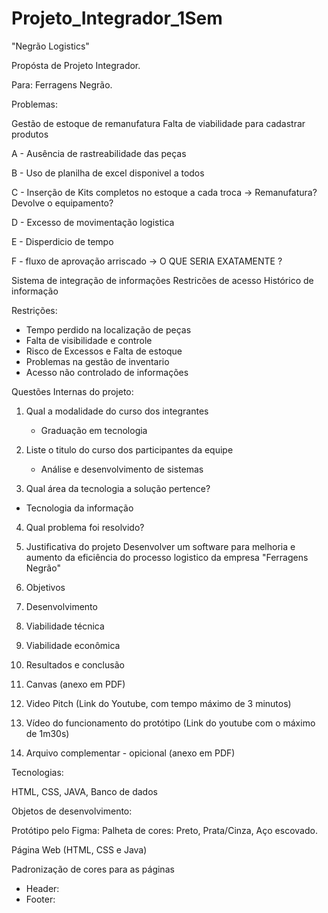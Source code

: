 # Projeto_Integrador_1Sem
"Negrão Logistics"

Propósta de Projeto Integrador.

Para: Ferragens Negrão.

Problemas:

Gestão de estoque de remanufatura
Falta de viabilidade para cadastrar produtos

A - Ausência de rastreabilidade das peças

B - Uso de planilha de excel disponivel a todos

C - Inserção de Kits completos no estoque a cada troca  -> Remanufatura? Devolve o equipamento?

D - Excesso de movimentação logistica

E - Disperdicio de tempo

F - fluxo de aprovação arriscado -> O QUE SERIA EXATAMENTE ?


Sistema de integração de informações 
Restricões de acesso
Histórico de informação

Restrições:
- Tempo perdido na localização de peças
- Falta de visibilidade e controle
- Risco de Excessos e Falta de estoque
- Problemas na gestão de inventario
- Acesso não controlado de informações
  

Questões Internas do projeto:

1) Qual a modalidade do curso dos integrantes
   - Graduação em tecnologia

2) Liste o titulo do curso dos participantes da equipe
   - Análise e desenvolvimento de sistemas

3) Qual área da tecnologia a solução pertence?
  - Tecnologia da informação

4) Qual problema foi resolvido?
5) Justificativa do projeto
   Desenvolver um software para melhoria e aumento da eficiência do processo logistico da empresa "Ferragens Negrão"
   
7) Objetivos
8) Desenvolvimento
9) Viabilidade técnica
10) Viabilidade econômica
11) Resultados e conclusão
12) Canvas (anexo em PDF)
13) Video Pitch (Link do Youtube, com tempo máximo de 3 minutos)
14) Vídeo do funcionamento do protótipo (Link do youtube com o máximo de 1m30s)
15) Arquivo complementar - opicional (anexo em PDF)



Tecnologias:

HTML, CSS, JAVA, Banco de dados

Objetos de desenvolvimento:

Protótipo pelo Figma:
 Palheta de cores: Preto, Prata/Cinza, Aço escovado.
 

Página Web (HTML, CSS e Java)

Padronização de cores para as páginas

   -  Header:
   -  Footer:
   
